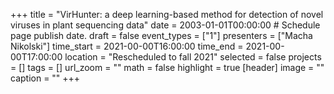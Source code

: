 +++
title = "VirHunter: a deep learning-based method for detection of novel viruses in plant sequencing data"
date = 2003-01-01T00:00:00  # Schedule page publish date.
draft = false
event_types = ["1"]
presenters = ["Macha Nikolski"]
time_start = 2021-00-00T16:00:00
time_end = 2021-00-00T17:00:00
location = "Rescheduled to fall 2021"
selected = false
projects = []
tags = []
url_zoom = ""
math = false
highlight = true
[header]
image = ""
caption = ""
+++
